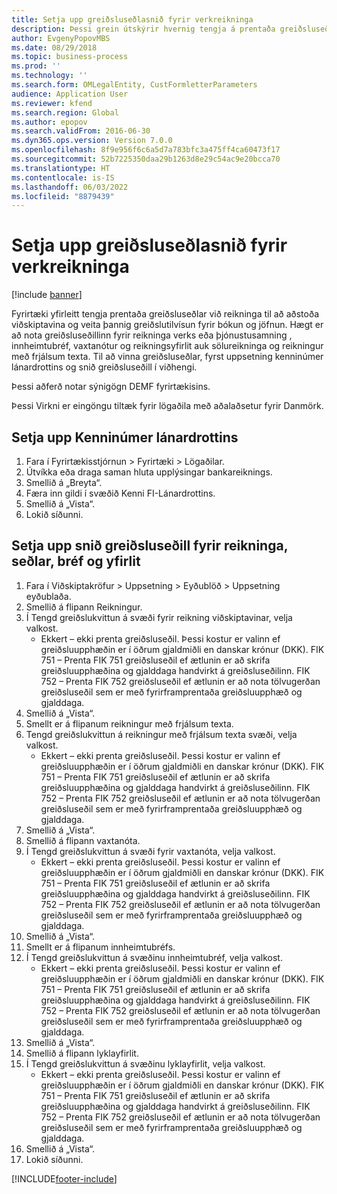 ```yaml
---
title: Setja upp greiðsluseðlasnið fyrir verkreikninga
description: Þessi grein útskýrir hvernig tengja á prentaða greiðsluseðla við verkreikninga og veita greiðslutilvísun fyrir bókun og jöfnun.
author: EvgenyPopovMBS
ms.date: 08/29/2018
ms.topic: business-process
ms.prod: ''
ms.technology: ''
ms.search.form: OMLegalEntity, CustFormletterParameters
audience: Application User
ms.reviewer: kfend
ms.search.region: Global
ms.author: epopov
ms.search.validFrom: 2016-06-30
ms.dyn365.ops.version: Version 7.0.0
ms.openlocfilehash: 8f9e956f6c6a5d7a783bfc3a475ff4ca60473f17
ms.sourcegitcommit: 52b7225350daa29b1263d8e29c54ac9e20bcca70
ms.translationtype: HT
ms.contentlocale: is-IS
ms.lasthandoff: 06/03/2022
ms.locfileid: "8879439"
---
```

# <a name="set-up-payment-slip-format-for-project-invoices"></a>Setja upp greiðsluseðlasnið fyrir verkreikninga

[!include [banner](../../includes/banner.md)]

Fyrirtæki yfirleitt tengja prentaða greiðsluseðlar við reikninga til að aðstoða viðskiptavina og veita þannig greiðslutilvísun fyrir bókun og jöfnun. Hægt er að nota greiðsluseðillinn fyrir reikninga verks eða þjónustusamning , innheimtubréf, vaxtanótur og reikningsyfirlit auk sölureikninga og reikningur með frjálsum texta. Til að vinna greiðsluseðlar, fyrst uppsetning kenninúmer lánardrottins og snið greiðsluseðill í viðhengi.

Þessi aðferð notar sýnigögn DEMF fyrirtækisins. 

Þessi Virkni er eingöngu tiltæk fyrir lögaðila með aðalaðsetur fyrir Danmörk.


## <a name="set-up-a-creditor-id-number"></a>Setja upp Kenninúmer lánardrottins
1. Fara í Fyrirtækisstjórnun > Fyrirtæki > Lögaðilar.
2. Útvíkka eða draga saman hluta upplýsingar bankareiknings.
3. Smellið á „Breyta“.
4. Færa inn gildi í svæðið Kenni FI-Lánardrottins.
5. Smellið á „Vista“.
6. Lokið síðunni.

## <a name="set-up-a-payment-slip-format-for-invoices-notes-letters-and-statements"></a>Setja upp snið greiðsluseðill fyrir reikninga, seðlar, bréf og yfirlit
1. Fara í Viðskiptakröfur > Uppsetning > Eyðublöð > Uppsetning eyðublaða.
2. Smellið á flipann Reikningur.
3. Í Tengd greiðslukvittun á svæði fyrir reikning viðskiptavinar, velja valkost.
    * Ekkert – ekki prenta greiðsluseðil. Þessi kostur er valinn ef greiðsluupphæðin er í öðrum gjaldmiðli en danskar krónur (DKK).   FIK 751 – Prenta FIK 751 greiðsluseðil ef ætlunin er að skrifa greiðsluupphæðina og gjalddaga handvirkt á greiðsluseðilinn.   FIK 752 – Prenta FIK 752 greiðsluseðil ef ætlunin er að nota tölvugerðan greiðsluseðil sem er með fyrirframprentaða greiðsluupphæð og gjalddaga.  
4. Smellið á „Vista“.
5. Smellt er á flipanum reikningur með frjálsum texta.
6. Tengd greiðslukvittun á reikningur með frjálsum texta svæði, velja valkost.
    * Ekkert – ekki prenta greiðsluseðil. Þessi kostur er valinn ef greiðsluupphæðin er í öðrum gjaldmiðli en danskar krónur (DKK).   FIK 751 – Prenta FIK 751 greiðsluseðil ef ætlunin er að skrifa greiðsluupphæðina og gjalddaga handvirkt á greiðsluseðilinn.   FIK 752 – Prenta FIK 752 greiðsluseðil ef ætlunin er að nota tölvugerðan greiðsluseðil sem er með fyrirframprentaða greiðsluupphæð og gjalddaga.  
7. Smellið á „Vista“.
8. Smellið á flipann vaxtanóta.
9. Í Tengd greiðslukvittun á svæði fyrir vaxtanóta, velja valkost.
    * Ekkert – ekki prenta greiðsluseðil. Þessi kostur er valinn ef greiðsluupphæðin er í öðrum gjaldmiðli en danskar krónur (DKK).   FIK 751 – Prenta FIK 751 greiðsluseðil ef ætlunin er að skrifa greiðsluupphæðina og gjalddaga handvirkt á greiðsluseðilinn.   FIK 752 – Prenta FIK 752 greiðsluseðil ef ætlunin er að nota tölvugerðan greiðsluseðil sem er með fyrirframprentaða greiðsluupphæð og gjalddaga.  
10. Smellið á „Vista“.
11. Smellt er á flipanum innheimtubréfs.
12. Í Tengd greiðslukvittun á svæðinu innheimtubréf, velja valkost.
    * Ekkert – ekki prenta greiðsluseðil. Þessi kostur er valinn ef greiðsluupphæðin er í öðrum gjaldmiðli en danskar krónur (DKK).   FIK 751 – Prenta FIK 751 greiðsluseðil ef ætlunin er að skrifa greiðsluupphæðina og gjalddaga handvirkt á greiðsluseðilinn.   FIK 752 – Prenta FIK 752 greiðsluseðil ef ætlunin er að nota tölvugerðan greiðsluseðil sem er með fyrirframprentaða greiðsluupphæð og gjalddaga.  
13. Smellið á „Vista“.
14. Smellið á flipann lyklayfirlit.
15. Í Tengd greiðslukvittun á svæðinu lyklayfirlit, velja valkost.
    * Ekkert – ekki prenta greiðsluseðil. Þessi kostur er valinn ef greiðsluupphæðin er í öðrum gjaldmiðli en danskar krónur (DKK).   FIK 751 – Prenta FIK 751 greiðsluseðil ef ætlunin er að skrifa greiðsluupphæðina og gjalddaga handvirkt á greiðsluseðilinn.   FIK 752 – Prenta FIK 752 greiðsluseðil ef ætlunin er að nota tölvugerðan greiðsluseðil sem er með fyrirframprentaða greiðsluupphæð og gjalddaga.  
16. Smellið á „Vista“.
17. Lokið síðunni.



[!INCLUDE[footer-include](../../../includes/footer-banner.md)]
